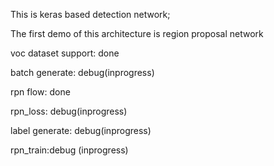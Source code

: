 This is keras based detection network;

The first demo of this architecture is region proposal network

voc dataset support: done

batch generate: debug(inprogress)

rpn flow: done

rpn_loss: debug(inprogress)

label generate: debug(inprogress)

rpn_train:debug (inprogress)


